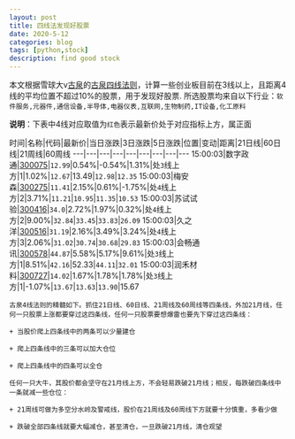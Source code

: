 ```yaml
---
layout: post
title: 四线法发现好股票
date: 2020-5-12
categories: blog
tags: [python,stock]
description: find good stock
---
```



本文根据雪球大v[古泉](https://xueqiu.com/u/7148646888)的[古泉四线法则](https://xueqiu.com/7148646888/130498192)，计算一些创业板目前在3线以上，且距离4线的平均位置不超过10%的股票，用于发现好股票.
所选股票均来自以下行业：`软件服务,元器件,通信设备,半导体,电器仪表,互联网,生物制药,IT设备,化工原料`

**说明**：下表中4线对应取值为`红色`表示最新价处于对应指标上方，属正面


时间|名称|代码|最新价|当日涨跌|3日涨跌|5日涨跌|位置|变动|距离|21日线|60日线|21周线|60周线
---|---|---|---|---|---|---|---|---
15:00:03|数字政通|[300075](https://xueqiu.com/S/SZ300075)|`12.99`|0.54%|-0.54%|1.31%|处`3`线上方|1|1.02%|`12.67`|13.49|`12.98`|`12.35`
15:00:03|梅安森|[300275](https://xueqiu.com/S/SZ300275)|`11.41`|2.15%|0.61%|-1.75%|处`4`线上方|2|3.71%|`11.21`|`10.95`|`11.35`|`10.53`
15:00:03|苏试试验|[300416](https://xueqiu.com/S/SZ300416)|`34.0`|2.72%|1.97%|0.32%|处`4`线上方|2|9.00%|`32.84`|`33.45`|`33.83`|`26.09`
15:00:03|久之洋|[300516](https://xueqiu.com/S/SZ300516)|`31.19`|2.16%|3.49%|3.24%|处`4`线上方|3|2.06%|`31.02`|`30.74`|`30.68`|`29.83`
15:00:03|会畅通讯|[300578](https://xueqiu.com/S/SZ300578)|`44.87`|5.58%|5.17%|9.61%|处`3`线上方|1|8.51%|`42.16`|52.33|`44.11`|`32.01`
15:00:03|润禾材料|[300727](https://xueqiu.com/S/SZ300727)|`14.02`|1.67%|1.78%|1.78%|处`3`线上方|1|-1.07%|`13.67`|`13.63`|`13.90`|15.67

```
古泉4线法则的精髓如下。抓住21日线、60日线、21周线及60周线等四条线，外加21月线，任何一只股票上涨都要穿过这四条线，任何一只股票要想爆雷也要先下穿过这四条线：

+ 当股价爬上四条线中的两条可以少量建仓

+ 爬上四条线中的三条可以加大仓位

+ 爬上四条线中的四条可以全仓

任何一只大牛，其股价都会坚守在21月线上方，不会轻易跌破21月线；相反，每跌破四条线中一条就减一些仓位：

+ 21周线可做为多空分水岭及警戒线，股价在21周线及60周线下方就要十分慎重，多看少做

+ 跌破全部四条线就要大幅减仓，甚至清仓，一旦跌破21月线，清仓观望
```